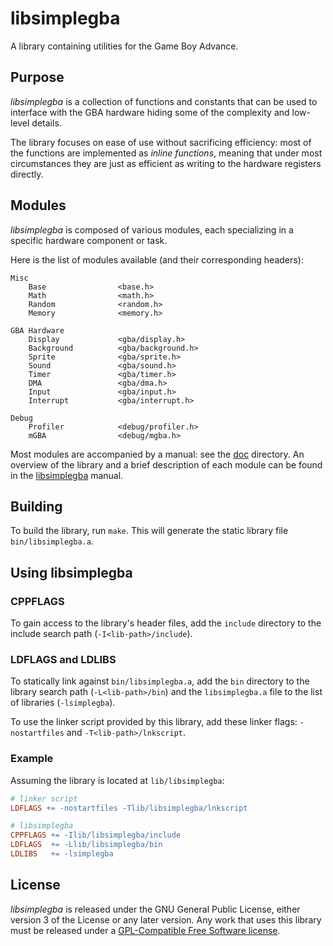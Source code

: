 # libsimplegba
A library containing utilities for the Game Boy Advance.

## Purpose
*libsimplegba* is a collection of functions and constants that can be
used to interface with the GBA hardware hiding some of the complexity
and low-level details.

The library focuses on ease of use without sacrificing efficiency: most
of the functions are implemented as *inline functions*, meaning that
under most circumstances they are just as efficient as writing to the
hardware registers directly.

## Modules
*libsimplegba* is composed of various modules, each specializing in a
specific hardware component or task.

Here is the list of modules available (and their corresponding headers):
```
Misc
    Base                <base.h>
    Math                <math.h>
    Random              <random.h>
    Memory              <memory.h>

GBA Hardware
    Display             <gba/display.h>
    Background          <gba/background.h>
    Sprite              <gba/sprite.h>
    Sound               <gba/sound.h>
    Timer               <gba/timer.h>
    DMA                 <gba/dma.h>
    Input               <gba/input.h>
    Interrupt           <gba/interrupt.h>

Debug
    Profiler            <debug/profiler.h>
    mGBA                <debug/mgba.h>
```

Most modules are accompanied by a manual: see the [doc](doc) directory.
An overview of the library and a brief description of each module can be
found in the [libsimplegba](doc/libsimplegba.adoc) manual.

## Building
To build the library, run `make`. This will generate the static library
file `bin/libsimplegba.a`.

## Using libsimplegba
### CPPFLAGS
To gain access to the library's header files, add the `include`
directory to the include search path (`-I<lib-path>/include`).

### LDFLAGS and LDLIBS
To statically link against `bin/libsimplegba.a`, add the `bin` directory
to the library search path (`-L<lib-path>/bin`) and the `libsimplegba.a`
file to the list of libraries (`-lsimplegba`).

To use the linker script provided by this library, add these linker
flags: `-nostartfiles` and `-T<lib-path>/lnkscript`.

### Example
Assuming the library is located at `lib/libsimplegba`:

```Makefile
# linker script
LDFLAGS += -nostartfiles -Tlib/libsimplegba/lnkscript

# libsimplegba
CPPFLAGS += -Ilib/libsimplegba/include
LDFLAGS  += -Llib/libsimplegba/bin
LDLIBS   += -lsimplegba
```

## License
*libsimplegba* is released under the GNU General Public License, either
version 3 of the License or any later version. Any work that uses this
library must be released under a [GPL-Compatible Free Software
license](https://www.gnu.org/licenses/license-list.html).
